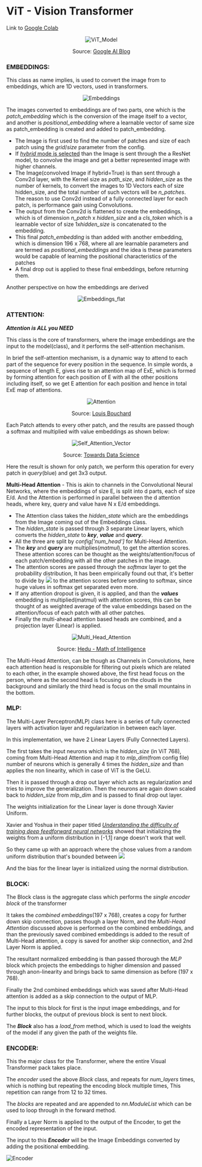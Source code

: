 ViT - Vision Transformer
========================

Link to [Google Colab](https://colab.research.google.com/drive/1JTbRmbiDaHVhC6rQhjSTAH9T-FZGgCJi?usp=sharing)

<p align="center">
  <img src="./asset/gif/ViT_model.gif" alt="ViT_Model">
</p>

<p align="center">Source:
 <a href="https://ai.googleblog.com/2020/12/transformers-for-image-recognition-at.html" target="_blank">Google AI Blog</a>
</p>

### EMBEDDINGS:

This class as name implies, is used to convert the image from to embeddings, which are 1D vectors, used in transformers. 

<p align="center">
  <img src="./asset/images/embeddings.png" alt="Embeddings">
</p>

The images converted to embeddings are of two parts, one which is the *patch_embedding* which is the conversion of the image itself to a vector, and another is *positional_embedding* where a learnable vector of same size as patch_embedding is created and added to patch_embedding.

* The Image is first used to find the number of patches and size of each patch using the *grid*/*size* parameter from the config.
* If <u>*hybrid* mode is selected</u> than the Image is sent through the a ResNet model, to convolve the image and get a better represented image with higher channels.
* The Image(convolved Image if hybrid=True) is than sent through a Conv2d layer, with the Kernel size as *path_size*, and *hidden_size* as the number of kernels, to convert the images to 1D Vectors each of size hidden_size, and the total number of such vectors will be *n_patches*. The reason to use Conv2d instead of a fully connected layer for each patch, is performance gain using Convolutions.
* The output from the Conv2d is flattened to create the embeddings, which is of dimension *n_patch* x *hidden_size*  and a *cls_token* which is a learnable vector of size 1x*hidden_size* is concatenated to the embedding.
* This final *patch_embedding* is than added with another embedding, which is dimension 196 x 768, where all are learnable parameters and are termed as *positional_embeddings* and the idea is these parameters would be capable of learning the positional characteristics of the patches
* A final drop out is applied to these final embeddings, before returning them.

Another perspective on how the embeddings are derived

<p align="center">
  <img src="./asset/images/embeddings_flat.png" alt="Embeddings_flat">
</p>

### ATTENTION:

***Attention is ALL you NEED***

This class is the core of transformers, where the image embeddings are the input to the model(class), and it performs the self-attention mechanism.

In brief the self-attention mechanism, is a dynamic way to attend to each part of the sequence for every position in the sequence. In simple words, a sequence of length E, gives rise to an attention map of ExE, which is formed by forming attention for each position of E with all the other positions including itself, so we get E attention for each position and hence in total ExE map of attentions.

<p align="center">
  <img src="./asset/gif/self_attention.gif" alt="Attention">
</p>

<p align="center">Source: 
 <a href="https://www.louisbouchard.ai/will-transformers-replace-cnns-for-vision/" target="_blank">Louis Bouchard</a>
</p>

Each Patch attends to every other patch, and the results are passed though a softmax and multiplied with value embeddings as shown below:

<p align="center">
  <img src="./asset/images/self_attention_vector.png" alt="Self_Attention_Vector">
</p>

<p align="center">Source: 
 <a href="https://towardsdatascience.com/self-attention-in-computer-vision-2782727021f6" target="_blank">Towards Data Science</a>
</p>

Here the result is shown for only patch, we perform this operation for every patch in *query*(blue) and get 3x3 output.

**Multi-Head Attention** -  This is akin to channels in the Convolutional Neural Networks, where the embeddings of size E, is split into d parts, each of size E/d. And the Attention is performed in parallel between the d attention heads, where key, query and value have N x E/d embeddings.

*  The Attention class takes the *hidden_state* which are the embeddings from the Image coming out of the Embeddings class.
* The *hidden_state* is passed through 3 separate Linear layers, which converts the *hidden_state* to ***key***, ***value*** and ***query***. 
* All the three are split by *config['num_head']* for Multi-Head Attention.
* The ***key*** and ***query*** are multiplies(*matmul*), to get the attention scores. These attention scores can be thought as the weights/attention/focus of each patch/embedding with all the other patches in the image.
* The attention scores are passed through the *softmax* layer to get the probability distribution, It has been empirically found out that, it's better to divide by <img src="https://render.githubusercontent.com/render/math?math=\sqrt{d}"> to the attention scores before sending to softmax, since huge values in softmax get separated even more.
* If any attention dropout is given, it is applied, and than the ***values*** embedding is multiplied(matmul) with attention scores, this can be thought of as weighted average of the value embeddings based on the attention/focus of each patch with all other patches.
* Finally the multi-ahead attention based heads are combined, and a projection layer (Linear) is applied.

<p align="center">
  <img src="./asset/images/multi_head.png" alt="Multi_Head_Attention">
</p>

<p align="center">Source: 
 <a href="https://youtu.be/mMa2PmYJlCo?t=815" target="_blank">Hedu - Math of Intelligence</a>
</p>

The Multi-Head Attention, can be though as Channels in Convolutions, here each attention head is responsible for filtering out pixels which are related to each other, in the example showed above, the first head focus on the person, where as the second head is focusing on the clouds in the background and similarly the third head is focus on the small mountains in the bottom.

### MLP:

The Multi-Layer Perceptron(MLP) class here is a series of fully connected layers with activation layer and regularization in between each layer.

In this implementation, we have 2 Linear Layers (Fully Connected Layers). 

The first takes the input neurons which is the *hidden_size* (in ViT 768), coming from Multi-Head Attention and map it to *mlp_dim*(from config file) number of neurons which is generally 4 times the *hidden_size* and than applies the non linearity, which in case of ViT is the GeLU.

Then it is passed through a drop out layer which acts as regularization and tries to improve the generalization. Then the neurons are again down scaled back to *hidden_size* from *mlp_dim* and is passed to final drop out layer.

The weights initialization for the Linear layer is done through Xavier Uniform.

Xavier and Yoshua in their paper titled [*Understanding the difficulty of training deep feedforward neural networks*](http://proceedings.mlr.press/v9/glorot10a/glorot10a.pdf) showed that initializing the weights from a uniform distribution in [-1,1] range doesn't work that well.

So they came up with an approach where the chose values from a random uniform distribution that's bounded between <img src="https://render.githubusercontent.com/render/math?math=\pm \frac{\sqrt(6)}{\sqrt{(n_i + n_{i+1})}}"> 

And the bias for the linear layer is initialized using the normal distribution.

### BLOCK:

The Block class is the aggregate class which performs the *single encoder block* of the transformer

It takes the *combined embeddings*(197 x 768), creates a copy for further down skip connection, passes though a layer Norm, and the *Multi-Head Attention* discussed above is performed on the combined embeddings, and than the previously saved combined embeddings is added to the result of Multi-Head attention, a copy is saved for another skip connection, and 2nd Layer Norm is applied.

The resultant normalized embedding is than passed thorough the *MLP* block which projects the embeddings to higher dimension and passed through anon-linearity and brings back to same dimension as before (197 x 768).

Finally the 2nd combined embeddings which was saved after Multi-Head attention is added as a skip connection to the output of MLP.

The input to this block for first is the input image embeddings, and for further blocks, the output of previous block is sent to next block.

The ***Block***  also has a *load_from* method, which is used to load the weights of the model if any given the path of the weights file.

### ENCODER:

This the major class for the Transformer, where the entire Visual Transformer pack takes place.

The *encoder* used the above *Block* class, and repeats for *num_layers* times, which is nothing but repeating the encoding block multiple times, This repetition can range from 12 to 32 times.

The *blocks* are repeated and are appended to *nn.ModuleList* which can be used to loop through in the forward method.

Finally a Layer Norm is applied to the output of the Encoder, to get the encoded representation of the input.

The input to this ***Encoder*** will be the Image Embeddings converted by adding the positional embedding.

![Encoder](./asset/images/encoder.png)

